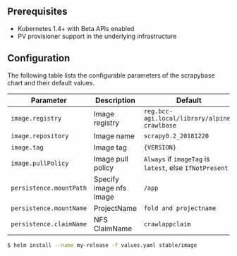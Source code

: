 ## Prerequisites

- Kubernetes 1.4+ with Beta APIs enabled
- PV provisioner support in the underlying infrastructure

## Configuration

The following table lists the configurable parameters of the scrapybase chart and their default values.

|         Parameter                   |             Description                    |                         Default                          |
|----------------------------         |-------------------------------------       |----------------------------------------------------------|
| `image.registry`                    | Image registry                             | `reg.bcc-agi.local/library/alpine-crawlbase`             |
| `image.repository`                  | Image name                                 | `scrapy0.2_20181220`                                     |
| `image.tag`                         | Image tag                                  | `{VERSION}`                                              |
| `image.pullPolicy`                  | Image pull policy                          | `Always` if `imageTag` is `latest`, else `IfNotPresent`  |
| `persistence.mountPath`             | Specify image nfs image                    | `/app`                                                   |
| `persistence.mountName`             | ProjectName                                | `fold and projectname`                                   |
| `persistence.claimName`             | NFS ClaimName                              | `crawlappclaim`                                          |
 
```bash
$ helm install --name my-release -f values.yaml stable/image
```
 